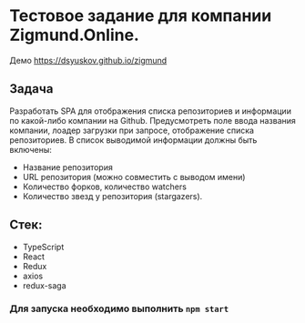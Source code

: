 # Тестовое задание для компании Zigmund.Online.

Демо https://dsyuskov.github.io/zigmund

## Задача

Разработать SPA для отображения списка репозиториев и информации по какой-либо компании на Github. Предусмотреть поле ввода названия компании, лоадер загрузки при запросе, отображение списка репозиториев.
В список выводимой информации должны быть включены:

- Название репозитория
- URL репозитория (можно совместить с выводом имени)
- Количество форков, количество watchers
- Количество звезд у репозитория (stargazers).

## Стек:

- TypeScript
- React
- Redux
- axios
- redux-saga

### Для запуска необходимо выполнить `npm start`
